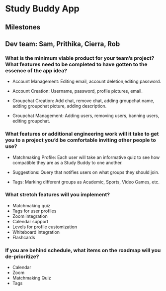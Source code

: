 # Study Buddy App
## Milestones
## Dev team: Sam, Prithika, Cierra, Rob


### What is the minimum viable product for your team’s project? What features need to be completed to have gotten to the essence of the app idea?

- Account Management: Editing email, account deletion,editing password.

- Account Creation: Username, password, profile pictures, email.

- Groupchat Creation: Add chat, remove chat, adding groupchat name, adding groupchat picture, adding description.

- Groupchat Management: Adding users, removing users, banning users, editing groupchat.
 

### What features or additional engineering work will it take to get you to a project you’d be comfortable inviting other people to use?

- Matchmaking Profile: Each user will take an informative quiz to see how compatible they are as a Study Buddy to one another.

- Suggestions: Query that notifies users on what groups they should join.

- Tags: Marking different groups as Academic, Sports, Video Games, etc.

### What stretch features will you implement?
- Matchmaking quiz
- Tags for user profiles
- Zoom integration
- Calendar support
- Levels for profile customization
- Whiteboard integration
- Flashcards

### If you are behind schedule, what items on the roadmap will you de-prioritize?
- Calendar
- Zoom 
- Matchmaking Quiz
- Tags
